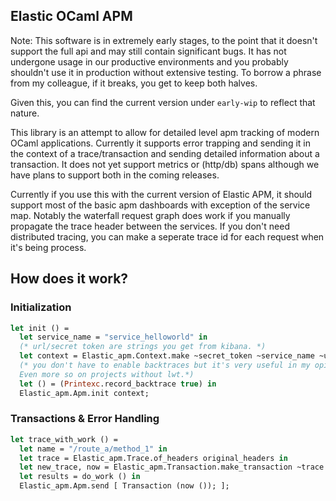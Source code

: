 ## Elastic OCaml APM

Note: This software is in extremely early stages, to the point that it doesn't support the full api and may still contain significant bugs. It has not undergone usage in our productive environments and you probably shouldn't use it in production without extensive testing. To borrow a phrase from my colleague, if it breaks, you get to keep both halves.

Given this, you can find the current version under `early-wip` to reflect that nature.

This library is an attempt to allow for detailed level apm tracking of modern OCaml applications. Currently it supports error trapping and sending it in the context of a trace/transaction and sending detailed information about a transaction. It does not yet support metrics or (http/db) spans although we have plans to support both in the coming releases.

Currently if you use this with the current version of Elastic APM, it should support most of the basic apm dashboards with exception of the service map. Notably the waterfall request graph does work if you manually propagate the trace header between the services. If you don't need distributed tracing, you can make a seperate trace id for each request when it's being process. 

## How does it work?

### Initialization

```ocaml
let init () =
  let service_name = "service_helloworld" in
  (* url/secret token are strings you get from kibana. *)
  let context = Elastic_apm.Context.make ~secret_token ~service_name ~url () in
  (* you don't have to enable backtraces but it's very useful in my opinion. 
  Even more so on projects without lwt.*)
  let () = (Printexc.record_backtrace true) in 
  Elastic_apm.Apm.init context;
```

### Transactions & Error Handling

```ocaml
let trace_with_work () =
  let name = "/route_a/method_1" in
  let trace = Elastic_apm.Trace.of_headers original_headers in
  let new_trace, now = Elastic_apm.Transaction.make_transaction ~trace ~name () in
  let results = do_work () in
  Elastic_apm.Apm.send [ Transaction (now ()); ];
```